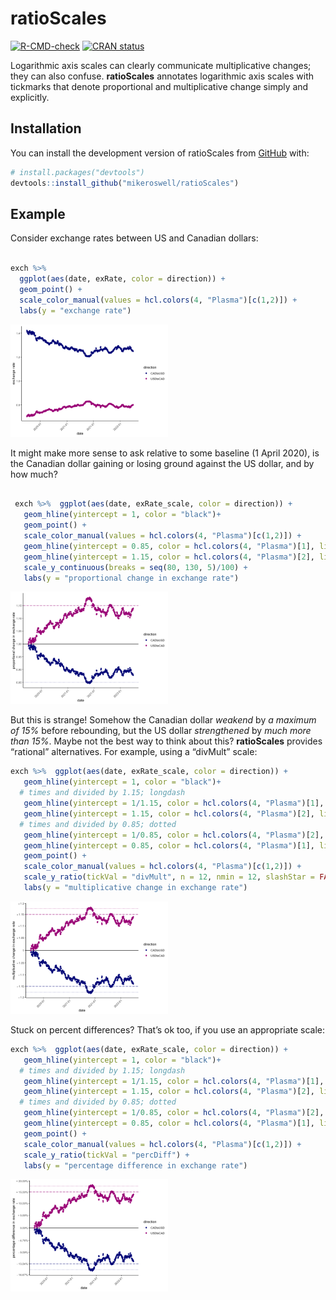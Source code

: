 
<!-- README.md is generated from README.Rmd. Please edit that file -->

# ratioScales

<!-- badges: start -->

[![R-CMD-check](https://github.com/mikeroswell/ratioScales/actions/workflows/R-CMD-check.yaml/badge.svg)](https://github.com/mikeroswell/ratioScales/actions/workflows/R-CMD-check.yaml)
[![CRAN
status](https://www.r-pkg.org/badges/version/ratioScales)](https://CRAN.R-project.org/package=ratioScales)
<!-- badges: end -->

Logarithmic axis scales can clearly communicate multiplicative changes;
they can also confuse. **ratioScales** annotates logarithmic axis scales
with tickmarks that denote proportional and multiplicative change simply
and explicitly.

## Installation

You can install the development version of ratioScales from
[GitHub](https://github.com/) with:

``` r
# install.packages("devtools")
devtools::install_github("mikeroswell/ratioScales")
```

## Example

Consider exchange rates between US and Canadian dollars:

``` r

exch %>% 
  ggplot(aes(date, exRate, color = direction)) + 
  geom_point() +
  scale_color_manual(values = hcl.colors(4, "Plasma")[c(1,2)]) +
  labs(y = "exchange rate") 
```

<img src="man/figures/README-raw_exchange-1.png" width="50%" />

It might make more sense to ask relative to some baseline (1 April
2020), is the Canadian dollar gaining or losing ground against the US
dollar, and by how much?

``` r

 exch %>%  ggplot(aes(date, exRate_scale, color = direction)) + 
   geom_hline(yintercept = 1, color = "black")+
   geom_point() +
   scale_color_manual(values = hcl.colors(4, "Plasma")[c(1,2)]) +
   geom_hline(yintercept = 0.85, color = hcl.colors(4, "Plasma")[1], linetype = 3) +
   geom_hline(yintercept = 1.15, color = hcl.colors(4, "Plasma")[2], linetype = 5) +
   scale_y_continuous(breaks = seq(80, 130, 5)/100) +
   labs(y = "proportional change in exchange rate") 
```

<img src="man/figures/README-scaled_exchange-1.png" width="50%" />

But this is strange! Somehow the Canadian dollar *weakend* by *a maximum
of 15%* before rebounding, but the US dollar *strengthened* by *much
more than 15%*. Maybe not the best way to think about this?
**ratioScales** provides “rational” alternatives. For example, using a
“divMult” scale:

``` r
exch %>%  ggplot(aes(date, exRate_scale, color = direction)) + 
   geom_hline(yintercept = 1, color = "black")+
  # times and divided by 1.15; longdash
   geom_hline(yintercept = 1/1.15, color = hcl.colors(4, "Plasma")[1], linetype = 5) +
   geom_hline(yintercept = 1.15, color = hcl.colors(4, "Plasma")[2], linetype = 5) +
  # times and divided by 0.85; dotted
   geom_hline(yintercept = 1/0.85, color = hcl.colors(4, "Plasma")[2], linetype = 3) +
   geom_hline(yintercept = 0.85, color = hcl.colors(4, "Plasma")[1], linetype = 3) +
   geom_point() +
   scale_color_manual(values = hcl.colors(4, "Plasma")[c(1,2)]) +
   scale_y_ratio(tickVal = "divMult", n = 12, nmin = 12, slashStar = FALSE) +
   labs(y = "multiplicative change in exchange rate") 
```

<img src="man/figures/README-divMult_example-1.png" width="50%" />

Stuck on percent differences? That’s ok too, if you use an appropriate
scale:

``` r
exch %>%  ggplot(aes(date, exRate_scale, color = direction)) + 
   geom_hline(yintercept = 1, color = "black")+
  # times and divided by 1.15; longdash
   geom_hline(yintercept = 1/1.15, color = hcl.colors(4, "Plasma")[1], linetype = 5) +
   geom_hline(yintercept = 1.15, color = hcl.colors(4, "Plasma")[2], linetype = 5) +
  # times and divided by 0.85; dotted
   geom_hline(yintercept = 1/0.85, color = hcl.colors(4, "Plasma")[2], linetype = 3) +
   geom_hline(yintercept = 0.85, color = hcl.colors(4, "Plasma")[1], linetype = 3) +
   geom_point() +
   scale_color_manual(values = hcl.colors(4, "Plasma")[c(1,2)]) +
   scale_y_ratio(tickVal = "percDiff") +
   labs(y = "percentage difference in exchange rate") 
```

<img src="man/figures/README-percDiff_example-1.png" width="50%" />

<!-- some comments here to keep track of 
You'll still need to render `README.Rmd` regularly, to keep `README.md` up-to-date. `devtools::build_readme()` is handy for this. You could also use GitHub Actions to re-render `README.Rmd` every time you push. An example workflow can be found here: <https://github.com/r-lib/actions/tree/v1/examples>.

You can also embed plots, for example:

<img src="man/figures/README-pressure-1.png" width="50%" />

In that case, don't forget to commit and push the resulting figure files, so they display on GitHub and CRAN.
-->
